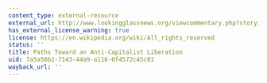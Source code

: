 ```yaml
---
content_type: external-resource
external_url: http://www.lookingglassnews.org/viewcommentary.php?storyid=101
has_external_license_warning: true
license: https://en.wikipedia.org/wiki/All_rights_reserved
status: ''
title: Paths Toward an Anti-Capitalist Liberation
uid: 7a5a56b2-7143-44a9-a116-0f4572c45c01
wayback_url: ''
---
```

